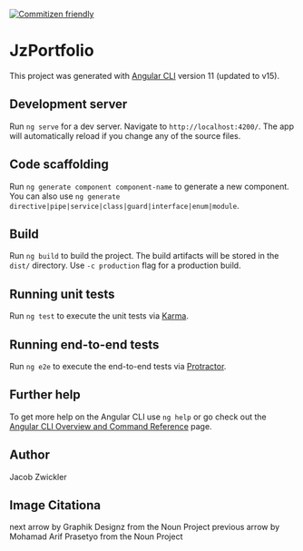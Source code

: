 [![Commitizen friendly](https://img.shields.io/badge/commitizen-friendly-brightgreen.svg)](http://commitizen.github.io/cz-cli/)

# JzPortfolio

This project was generated with [Angular CLI](https://github.com/angular/angular-cli) version 11 (updated to v15).

## Development server

Run `ng serve` for a dev server. Navigate to `http://localhost:4200/`. The app will automatically reload if you change any of the source files.

## Code scaffolding

Run `ng generate component component-name` to generate a new component. You can also use `ng generate directive|pipe|service|class|guard|interface|enum|module`.

## Build

Run `ng build` to build the project. The build artifacts will be stored in the `dist/` directory. Use `-c production` flag for a production build.

## Running unit tests

Run `ng test` to execute the unit tests via [Karma](https://karma-runner.github.io).

## Running end-to-end tests

Run `ng e2e` to execute the end-to-end tests via [Protractor](http://www.protractortest.org/).

## Further help

To get more help on the Angular CLI use `ng help` or go check out the [Angular CLI Overview and Command Reference](https://angular.io/cli) page.

## Author

Jacob Zwickler

## Image Citationa

next arrow by Graphik Designz from the Noun Project
previous arrow by Mohamad Arif Prasetyo from the Noun Project
